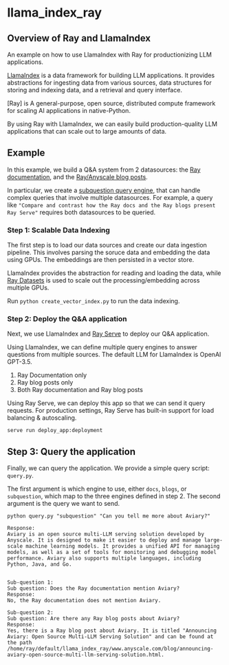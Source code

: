 # llama_index_ray

## Overview of Ray and LlamaIndex
An example on how to use LlamaIndex with Ray for productionizing LLM applications.

[LlamaIndex](https://gpt-index.readthedocs.io/en/latest/) is a data framework for building LLM applications. It provides abstractions for ingesting data from various sources, data structures for storing and indexing data, and a retrieval and query interface.

[Ray] is A general-purpose, open source, distributed compute framework for scaling AI applications in native-Python.

By using Ray with LlamaIndex, we can easily build production-quality LLM applications that can scale out to large amounts of data.


## Example

In this example, we build a Q&A system from 2 datasources: the [Ray documentation](https://docs.ray.io/en/master/), and the [Ray/Anyscale blog posts](https://www.anyscale.com/blog). 

In particular, we create a [subquestion query engine](https://gpt-index.readthedocs.io/en/latest/examples/query_engine/sub_question_query_engine.html), that can handle complex queries that involve multiple datasources. For example, a query like `"Compare and contrast how the Ray docs and the Ray blogs present Ray Serve"` requires both datasources to be queried.

### Step 1: Scalable Data Indexing

The first step is to load our data sources and create our data ingestion pipeline. This involves parsing the soruce data and embedding the data using GPUs. The embeddings are then persisted in a vector store.

LlamaIndex provides the abstraction for reading and loading the data, while [Ray Datasets](https://docs.ray.io/en/master/data/data.html) is used to scale out the processing/embedding across multiple GPUs.

Run `python create_vector_index.py` to run the data indexing.

### Step 2: Deploy the Q&A application

Next, we use LlamaIndex and [Ray Serve](https://docs.ray.io/en/master/serve/index.html) to deploy our Q&A application. 

Using LlamaIndex, we can define multiple query engines to answer questions from multiple sources. The default LLM for LlamaIndex is OpenAI GPT-3.5.
1. Ray Documentation only
2. Ray blog posts only
3. Both Ray documentation and Ray blog posts

Using Ray Serve, we can deploy this app so that we can send it query requests. For production settings, Ray Serve has built-in support for load balancing & autoscaling.

`serve run deploy_app:deployment`

## Step 3: Query the application

Finally, we can query the application. We provide a simple query script: `query.py`.

The first argument is which engine to use, either `docs`, `blogs`, or `subquestion`, which map to the three engines defined in step 2. The second argument is the query we want to send.

`python query.py "subquestion" "Can you tell me more about Aviary?"`

```
Response: 
Aviary is an open source multi-LLM serving solution developed by Anyscale. It is designed to make it easier to deploy and manage large-scale machine learning models. It provides a unified API for managing models, as well as a set of tools for monitoring and debugging model performance. Aviary also supports multiple languages, including Python, Java, and Go. 


Sub-question 1:
Sub question: Does the Ray documentation mention Aviary?
Response: 
No, the Ray documentation does not mention Aviary.

Sub-question 2:
Sub question: Are there any Ray blog posts about Aviary?
Response: 
Yes, there is a Ray blog post about Aviary. It is titled "Announcing Aviary: Open Source Multi-LLM Serving Solution" and can be found at the path /home/ray/default/llama_index_ray/www.anyscale.com/blog/announcing-aviary-open-source-multi-llm-serving-solution.html.
```

